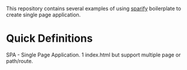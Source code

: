 This repository contains several examples of using [sparify](https://github.com/mohhasbias/sparify) boilerplate to create single page application.

# Quick Definitions
SPA - Single Page Application. 1 index.html but support multiple page or path/route.